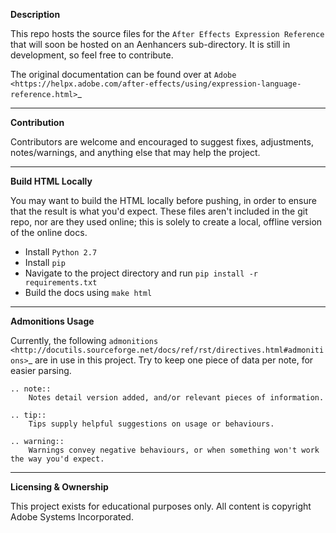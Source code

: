 **Description**

This repo hosts the source files for the `After Effects Expression Reference` that will soon be hosted on an Aenhancers sub-directory. It is still in development, so feel free to contribute.

The original documentation can be found over at `Adobe <https://helpx.adobe.com/after-effects/using/expression-language-reference.html>`_

----

**Contribution**

Contributors are welcome and encouraged to suggest fixes, adjustments, notes/warnings, and anything else that may help the project.

----

**Build HTML Locally**

You may want to build the HTML locally before pushing, in order to ensure that the result is what you'd expect. These files aren't included in the git repo, nor are they used online; this is solely to create a local, offline version of the online docs.

- Install ``Python 2.7``
- Install ``pip``
- Navigate to the project directory and run ``pip install -r requirements.txt``
- Build the docs using ``make html``

----

**Admonitions Usage**

Currently, the following `admonitions <http://docutils.sourceforge.net/docs/ref/rst/directives.html#admonitions>`_ are in use in this project. Try to keep one piece of data per note, for easier parsing.

	.. note::
		Notes detail version added, and/or relevant pieces of information.

	.. tip::
		Tips supply helpful suggestions on usage or behaviours.

	.. warning::
		Warnings convey negative behaviours, or when something won't work the way you'd expect.

----

**Licensing & Ownership**

This project exists for educational purposes only. All content is copyright Adobe Systems Incorporated.
